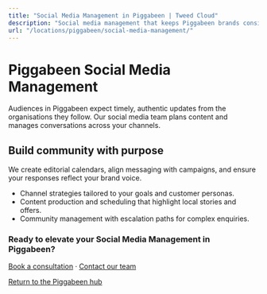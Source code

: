 ```yaml
---
title: "Social Media Management in Piggabeen | Tweed Cloud"
description: "Social media management that keeps Piggabeen brands consistent and engaging."
url: "/locations/piggabeen/social-media-management/"
---
```


# Piggabeen Social Media Management

Audiences in Piggabeen expect timely, authentic updates from the organisations they follow. Our social media team plans content and manages conversations across your channels.

## Build community with purpose

We create editorial calendars, align messaging with campaigns, and ensure your responses reflect your brand voice.

- Channel strategies tailored to your goals and customer personas.
- Content production and scheduling that highlight local stories and offers.
- Community management with escalation paths for complex enquiries.

### Ready to elevate your Social Media Management in Piggabeen?

[Book a consultation](/consultation/) · [Contact our team](/contact/)

[Return to the Piggabeen hub](/locations/piggabeen/)
